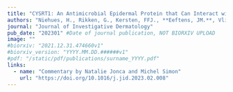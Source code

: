 ```yaml
---
title: "CYSRT1: An Antimicrobial Epidermal Protein that Can Interact with Late Cornified Envelope Proteins"
authors: "Niehues, H., Rikken, G., Kersten, FFJ., **Eeftens, JM.**, Vlijmen-Willems, IMMJ. van, Rodijk-Olthuis, D., Jansen, PAM., Hendriks, WJAJ., Ederveen, THA., Schalkwijk, J., Bogaard, EH. van den., Zeeuwen, PLJM."
journal: "Journal of Investigative Dermatology"
pub_date: "202301" #Date of journal publication, NOT BIORXIV UPLOAD
image: ""
#biorxiv: "2021.12.31.474660v1"
#biorxiv_version: "YYYY.MM.DD.######v1"
#pdf: "/static/pdf/publications/surname_YYYY.pdf"
links:
  - name: "Commentary by Natalie Jonca and Michel Simon"
    url: "https://doi.org/10.1016/j.jid.2023.02.008"
---
```

